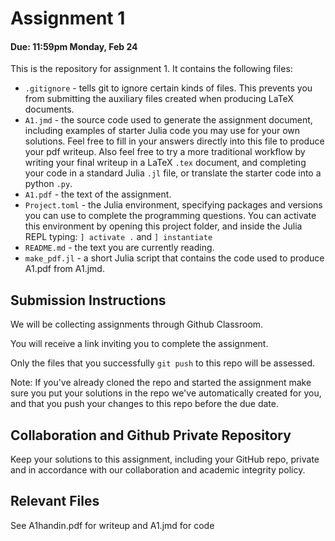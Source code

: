 # Assignment 1
#### Due: 11:59pm Monday, Feb 24

This is the repository for assignment 1. It contains the following files:

* `.gitignore` - tells git to ignore certain kinds of files. This prevents you from submitting the auxiliary files created when producing LaTeX documents.
* `A1.jmd` - the source code used to generate the assignment document, including examples of starter Julia code you may use for your own solutions. Feel free to fill in your answers directly into this file to produce your pdf writeup. Also feel free to try a more traditional workflow by writing your final writeup in a LaTeX `.tex` document, and completing your code in a standard Julia `.jl` file, or translate the starter code into a python `.py`.
* `A1.pdf` - the text of the assignment.
* `Project.toml` - the Julia environment, specifying packages and versions you can use to complete the programming questions. You can activate this environment by opening this project folder, and inside the Julia REPL typing: `] activate .` and `] instantiate`
* `README.md` - the text you are currently reading.
* `make_pdf.jl` - a short Julia script that contains the code used to produce A1.pdf from A1.jmd.

## Submission Instructions

We will be collecting assignments through Github Classroom.

You will receive a link inviting you to complete the assignment. 

Only the files that you successfully `git push` to this repo will be assessed.

Note: If you've already cloned the repo and started the assignment make sure you put your solutions in the repo we've automatically created for you, and that you push your changes to this repo before the due date.


## Collaboration and Github Private Repository
Keep your solutions to this assignment, including your GitHub repo, private and in accordance with our collaboration and academic integrity policy.

## Relevant Files
See A1handin.pdf for writeup and A1.jmd for code

